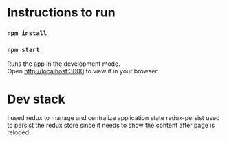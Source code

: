 # Instructions to run

### `npm install`

### `npm start`

Runs the app in the development mode.\
Open [http://localhost:3000](http://localhost:3000) to view it in your browser.

# Dev stack

I used redux to manage and centralize application state
redux-persist used to persist the redux store since it needs to show the content after page is reloded.
